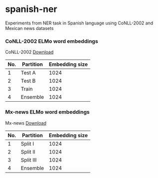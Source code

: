 # spanish-ner
Experiments from NER task in Spanish language using CoNLL-2002 and Mexican news datasets

### CoNLL-2002 ELMo word embeddings
CoNLL-2002 [Download](http://148.228.13.30/spanish-ner/data/conll-2002-spanish.full.elmo.tar.gz)

No.| Partition | Embedding size
---|---------|------
1  | Test A| 1024
2  | Test B| 1024
3  | Train| 1024
4  | Ensemble| 1024

### Mx-news ELMo word embeddings
Mx-news [Download](http://148.228.13.30/spanish-ner/data/mx-news.spanish.full.elmo.tar.gz)

No.| Partition | Embedding size
---|---------|------
1  | Split I| 1024
2  | Split II| 1024
3  | Split III| 1024
4  | Ensemble| 1024



